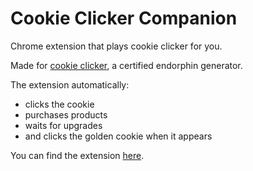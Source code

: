 Cookie Clicker Companion
========================

Chrome extension that plays cookie clicker for you.

Made for [cookie clicker](http://orteil.dashnet.org/cookieclicker/), a certified endorphin generator.

The extension automatically:
 * clicks the cookie
 * purchases products
 * waits for upgrades
 * and clicks the golden cookie when it appears

You can find the extension [here](https://chrome.google.com/webstore/detail/cookie-clicker-companion/mdckimllkknbcacfmjmpdpfjibjediab).
